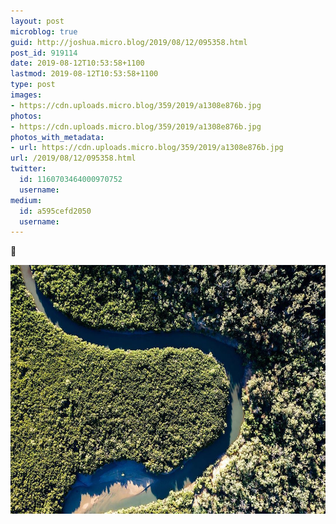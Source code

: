 ```yaml
---
layout: post
microblog: true
guid: http://joshua.micro.blog/2019/08/12/095358.html
post_id: 919114
date: 2019-08-12T10:53:58+1100
lastmod: 2019-08-12T10:53:58+1100
type: post
images:
- https://cdn.uploads.micro.blog/359/2019/a1308e876b.jpg
photos:
- https://cdn.uploads.micro.blog/359/2019/a1308e876b.jpg
photos_with_metadata:
- url: https://cdn.uploads.micro.blog/359/2019/a1308e876b.jpg
url: /2019/08/12/095358.html
twitter:
  id: 1160703464000970752
  username: 
medium:
  id: a595cefd2050
  username: 
---
```

🐍

<img src="uploads/2019/a1308e876b.jpg" width="600" height="398" alt="" />
